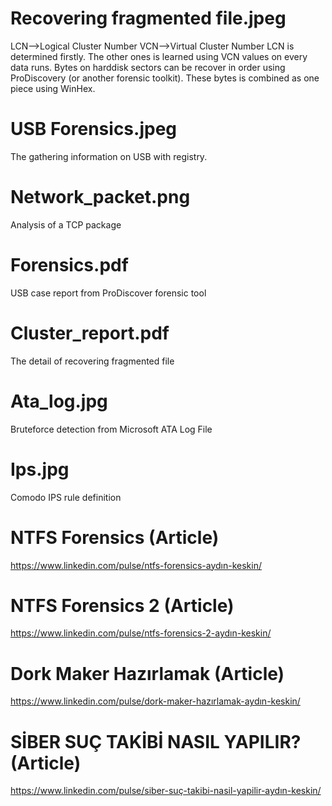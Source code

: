 # Recovering fragmented file.jpeg
LCN-->Logical Cluster Number 
VCN-->Virtual Cluster Number LCN is determined firstly. The other ones is learned using VCN values on every data runs. Bytes on harddisk sectors can be recover in order using ProDiscovery (or another forensic toolkit). These bytes is combined as one piece using WinHex.

# USB Forensics.jpeg
The gathering information on USB with registry.

# Network_packet.png
Analysis of a TCP package

# Forensics.pdf
USB case report from ProDiscover forensic tool

# Cluster_report.pdf
The detail of recovering fragmented file

# Ata_log.jpg
Bruteforce detection from Microsoft ATA Log File

# Ips.jpg
Comodo IPS rule definition

# NTFS Forensics (Article)
https://www.linkedin.com/pulse/ntfs-forensics-aydın-keskin/

# NTFS Forensics 2 (Article)
https://www.linkedin.com/pulse/ntfs-forensics-2-aydın-keskin/

# Dork Maker Hazırlamak (Article)
https://www.linkedin.com/pulse/dork-maker-hazırlamak-aydın-keskin/

# SİBER SUÇ TAKİBİ NASIL YAPILIR? (Article)
https://www.linkedin.com/pulse/siber-suç-takibi-nasil-yapilir-aydın-keskin/
